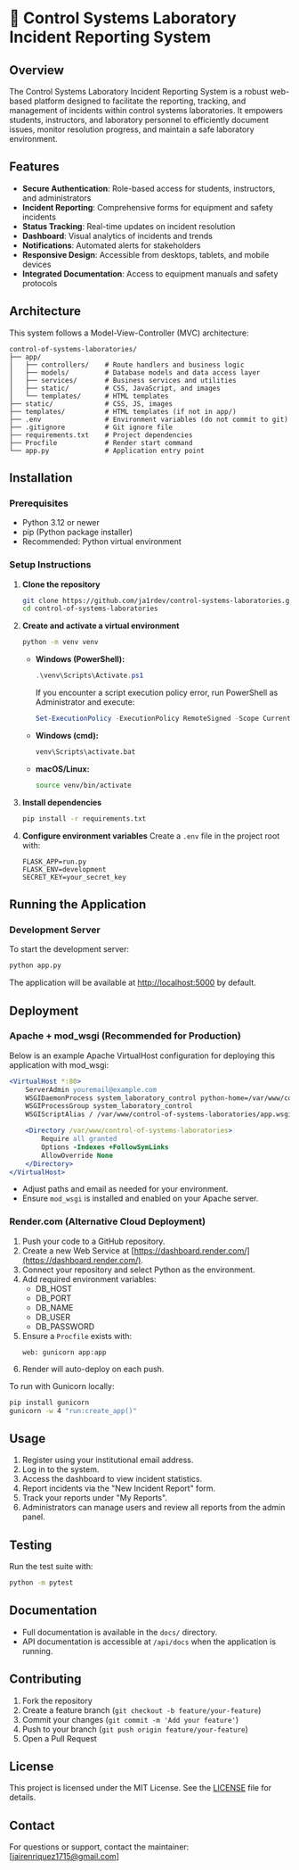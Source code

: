 # 🔬 Control Systems Laboratory Incident Reporting System

## Overview

The Control Systems Laboratory Incident Reporting System is a robust web-based platform designed to facilitate the reporting, tracking, and management of incidents within control systems laboratories. It empowers students, instructors, and laboratory personnel to efficiently document issues, monitor resolution progress, and maintain a safe laboratory environment.

## Features

- **Secure Authentication**: Role-based access for students, instructors, and administrators
- **Incident Reporting**: Comprehensive forms for equipment and safety incidents
- **Status Tracking**: Real-time updates on incident resolution
- **Dashboard**: Visual analytics of incidents and trends
- **Notifications**: Automated alerts for stakeholders
- **Responsive Design**: Accessible from desktops, tablets, and mobile devices
- **Integrated Documentation**: Access to equipment manuals and safety protocols

## Architecture

This system follows a Model-View-Controller (MVC) architecture:

```
control-of-systems-laboratories/
├── app/
│   ├── controllers/    # Route handlers and business logic
│   ├── models/         # Database models and data access layer
│   ├── services/       # Business services and utilities
│   ├── static/         # CSS, JavaScript, and images
│   └── templates/      # HTML templates
├── static/             # CSS, JS, images
├── templates/          # HTML templates (if not in app/)
├── .env                # Environment variables (do not commit to git)
├── .gitignore          # Git ignore file
├── requirements.txt    # Project dependencies
├── Procfile            # Render start command
└── app.py              # Application entry point
```

## Installation

### Prerequisites

- Python 3.12 or newer
- pip (Python package installer)
- Recommended: Python virtual environment

### Setup Instructions

1. **Clone the repository**
   ```bash
   git clone https://github.com/ja1rdev/control-systems-laboratories.git control-of-systems-laboratories
   cd control-of-systems-laboratories
   ```

2. **Create and activate a virtual environment**
   ```bash
   python -m venv venv
   ```
   - **Windows (PowerShell):**
     ```powershell
     .\venv\Scripts\Activate.ps1
     ```
     If you encounter a script execution policy error, run PowerShell as Administrator and execute:
     ```powershell
     Set-ExecutionPolicy -ExecutionPolicy RemoteSigned -Scope CurrentUser
     ```
   - **Windows (cmd):**
     ```cmd
     venv\Scripts\activate.bat
     ```
   - **macOS/Linux:**
     ```bash
     source venv/bin/activate
     ```

3. **Install dependencies**
   ```bash
   pip install -r requirements.txt
   ```

4. **Configure environment variables**
   Create a `.env` file in the project root with:
   ```env
   FLASK_APP=run.py
   FLASK_ENV=development
   SECRET_KEY=your_secret_key
   ```

## Running the Application

### Development Server
To start the development server:
```bash
python app.py
```

The application will be available at [http://localhost:5000](http://localhost:5000) by default.

## Deployment

### Apache + mod_wsgi (Recommended for Production)

Below is an example Apache VirtualHost configuration for deploying this application with mod_wsgi:

```apache
<VirtualHost *:80>
    ServerAdmin youremail@example.com
    WSGIDaemonProcess system_laboratory_control python-home=/var/www/control-of-systems-laboratories/venv python-path=/var/www/control-of-systems-laboratories
    WSGIProcessGroup system_laboratory_control
    WSGIScriptAlias / /var/www/control-of-systems-laboratories/app.wsgi

    <Directory /var/www/control-of-systems-laboratories>
        Require all granted
        Options -Indexes +FollowSymLinks
        AllowOverride None
    </Directory>
</VirtualHost>
```
- Adjust paths and email as needed for your environment.
- Ensure `mod_wsgi` is installed and enabled on your Apache server.

### Render.com (Alternative Cloud Deployment)
1. Push your code to a GitHub repository.
2. Create a new Web Service at [https://dashboard.render.com/](https://dashboard.render.com/).
3. Connect your repository and select Python as the environment.
4. Add required environment variables:
    - DB_HOST
    - DB_PORT
    - DB_NAME
    - DB_USER
    - DB_PASSWORD
5. Ensure a `Procfile` exists with:
    ```
    web: gunicorn app:app
    ```
6. Render will auto-deploy on each push.

To run with Gunicorn locally:
```bash
pip install gunicorn
gunicorn -w 4 "run:create_app()"
```

## Usage

1. Register using your institutional email address.
2. Log in to the system.
3. Access the dashboard to view incident statistics.
4. Report incidents via the "New Incident Report" form.
5. Track your reports under "My Reports".
6. Administrators can manage users and review all reports from the admin panel.

## Testing

Run the test suite with:
```bash
python -m pytest
```

## Documentation

- Full documentation is available in the `docs/` directory.
- API documentation is accessible at `/api/docs` when the application is running.

## Contributing

1. Fork the repository
2. Create a feature branch (`git checkout -b feature/your-feature`)
3. Commit your changes (`git commit -m 'Add your feature'`)
4. Push to your branch (`git push origin feature/your-feature`)
5. Open a Pull Request

## License

This project is licensed under the MIT License. See the [LICENSE](LICENSE) file for details.

## Contact

For questions or support, contact the maintainer: [jairenriquez1715@gmail.com]